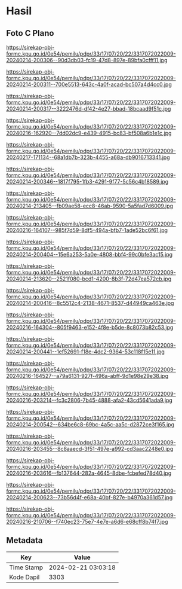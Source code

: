 # Hasil

## Foto C Plano

https://sirekap-obj-formc.kpu.go.id/0e54/pemilu/pdpr/33/17/07/20/22/3317072022009-20240214-200306--90d3db03-fc19-47d8-897e-89bfa0cfff11.jpg

https://sirekap-obj-formc.kpu.go.id/0e54/pemilu/pdpr/33/17/07/20/22/3317072022009-20240214-200311--700e5513-643c-4a0f-acad-bc507a4d4cc0.jpg

https://sirekap-obj-formc.kpu.go.id/0e54/pemilu/pdpr/33/17/07/20/22/3317072022009-20240214-200317--3222476d-df42-4e27-bbad-18bcaad9f51c.jpg

https://sirekap-obj-formc.kpu.go.id/0e54/pemilu/pdpr/33/17/07/20/22/3317072022009-20240216-162920--7dd02dc9-e439-4915-bc83-bf508a6b1e1c.jpg

https://sirekap-obj-formc.kpu.go.id/0e54/pemilu/pdpr/33/17/07/20/22/3317072022009-20240217-171134--68a1db7b-323b-4455-a68a-db9016713341.jpg

https://sirekap-obj-formc.kpu.go.id/0e54/pemilu/pdpr/33/17/07/20/22/3317072022009-20240214-200346--1817f795-1fb3-4291-9f77-5c56c4b18589.jpg

https://sirekap-obj-formc.kpu.go.id/0e54/pemilu/pdpr/33/17/07/20/22/3317072022009-20240214-213405--fb09ae58-ecc8-46ab-9590-5a5fad7d6009.jpg

https://sirekap-obj-formc.kpu.go.id/0e54/pemilu/pdpr/33/17/07/20/22/3317072022009-20240216-164107--985f7d59-8df5-494a-bfb7-1ade52bc6f61.jpg

https://sirekap-obj-formc.kpu.go.id/0e54/pemilu/pdpr/33/17/07/20/22/3317072022009-20240214-200404--15e6a253-5a0e-4808-bbf4-99c0bfe3ac15.jpg

https://sirekap-obj-formc.kpu.go.id/0e54/pemilu/pdpr/33/17/07/20/22/3317072022009-20240214-213620--2521f080-bcd1-4200-8b3f-72d47ea572cb.jpg

https://sirekap-obj-formc.kpu.go.id/0e54/pemilu/pdpr/33/17/07/20/22/3317072022009-20240214-200416--8c5512c4-2138-4671-8537-d44949ca463e.jpg

https://sirekap-obj-formc.kpu.go.id/0e54/pemilu/pdpr/33/17/07/20/22/3317072022009-20240216-164304--805f9463-e152-4f8e-b5de-8c8073b82c53.jpg

https://sirekap-obj-formc.kpu.go.id/0e54/pemilu/pdpr/33/17/07/20/22/3317072022009-20240214-200441--1ef52691-f18e-4dc2-9364-53c118f15e11.jpg

https://sirekap-obj-formc.kpu.go.id/0e54/pemilu/pdpr/33/17/07/20/22/3317072022009-20240216-164527--a79a6131-927f-496a-abff-9d1e98e29e38.jpg

https://sirekap-obj-formc.kpu.go.id/0e54/pemilu/pdpr/33/17/07/20/22/3317072022009-20240216-203214--fc3c2806-7b45-4888-afa2-43cd5641ada9.jpg

https://sirekap-obj-formc.kpu.go.id/0e54/pemilu/pdpr/33/17/07/20/22/3317072022009-20240214-200542--634be6c8-69bc-4a5c-aa5c-d2872ce3f165.jpg

https://sirekap-obj-formc.kpu.go.id/0e54/pemilu/pdpr/33/17/07/20/22/3317072022009-20240216-203455--8c8aaecd-3f51-497e-a992-cd3aac2248e0.jpg

https://sirekap-obj-formc.kpu.go.id/0e54/pemilu/pdpr/33/17/07/20/22/3317072022009-20240216-203616--fb137644-282a-4645-8dbe-fcbefed78d40.jpg

https://sirekap-obj-formc.kpu.go.id/0e54/pemilu/pdpr/33/17/07/20/22/3317072022009-20240214-200623--73b56d4f-e68a-40bf-827e-b4970a361d57.jpg

https://sirekap-obj-formc.kpu.go.id/0e54/pemilu/pdpr/33/17/07/20/22/3317072022009-20240216-210706--f740ec23-75e7-4e7e-a6d6-e68cff8b74f7.jpg


## Metadata

| Key        | Value               |
| ---------- | ------------------- |
| Time Stamp | 2024-02-21 03:03:18 |
| Kode Dapil | 3303                |



